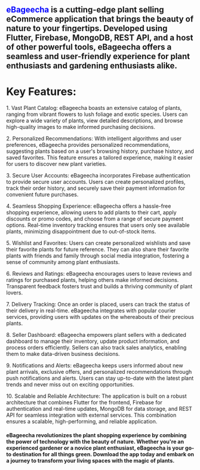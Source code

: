 
<h2><span style="color:blue;">eBageecha</span> is a cutting-edge plant selling eCommerce application that brings the beauty of nature to your fingertips. Developed using Flutter, Firebase, MongoDB, REST API, and a host of other powerful tools, eBageecha offers a seamless and user-friendly experience for plant enthusiasts and gardening enthusiasts alike.</h2>

<h1>Key Features:</h1>

<p>1. Vast Plant Catalog: eBageecha boasts an extensive catalog of plants, ranging from vibrant flowers to lush foliage and exotic species. Users can explore a wide variety of plants, view detailed descriptions, and browse high-quality images to make informed purchasing decisions.</p>

<p>2. Personalized Recommendations: With intelligent algorithms and user preferences, eBageecha provides personalized recommendations, suggesting plants based on a user's browsing history, purchase history, and saved favorites. This feature ensures a tailored experience, making it easier for users to discover new plant varieties.</p>

<p>3. Secure User Accounts: eBageecha incorporates Firebase authentication to provide secure user accounts. Users can create personalized profiles, track their order history, and securely save their payment information for convenient future purchases.</p>

<p>4. Seamless Shopping Experience: eBageecha offers a hassle-free shopping experience, allowing users to add plants to their cart, apply discounts or promo codes, and choose from a range of secure payment options. Real-time inventory tracking ensures that users only see available plants, minimizing disappointment due to out-of-stock items.</p>

<p>5. Wishlist and Favorites: Users can create personalized wishlists and save their favorite plants for future reference. They can also share their favorite plants with friends and family through social media integration, fostering a sense of community among plant enthusiasts.</p>

<p>6. Reviews and Ratings: eBageecha encourages users to leave reviews and ratings for purchased plants, helping others make informed decisions. Transparent feedback fosters trust and builds a thriving community of plant lovers.</p>

<p>7. Delivery Tracking: Once an order is placed, users can track the status of their delivery in real-time. eBageecha integrates with popular courier services, providing users with updates on the whereabouts of their precious plants.</p>

<p>8. Seller Dashboard: eBageecha empowers plant sellers with a dedicated dashboard to manage their inventory, update product information, and process orders efficiently. Sellers can also track sales analytics, enabling them to make data-driven business decisions.</p>

<p>9. Notifications and Alerts: eBageecha keeps users informed about new plant arrivals, exclusive offers, and personalized recommendations through push notifications and alerts. Users can stay up-to-date with the latest plant trends and never miss out on exciting opportunities.</p>

<p>10. Scalable and Reliable Architecture: The application is built on a robust architecture that combines Flutter for the frontend, Firebase for authentication and real-time updates, MongoDB for data storage, and REST API for seamless integration with external services. This combination ensures a scalable, high-performing, and reliable application.</p>

<h4>eBageecha revolutionizes the plant shopping experience by combining the power of technology with the beauty of nature. Whether you're an experienced gardener or a novice plant enthusiast, eBageecha is your go-to destination for all things green. Download the app today and embark on a journey to transform your living spaces with the magic of plants.</h4>





